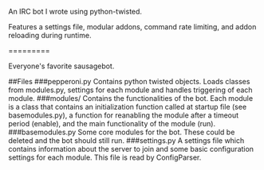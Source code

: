 An IRC bot I wrote using python-twisted.

Features a settings file, modular addons, command rate limiting, and addon reloading during runtime.

=========

Everyone's favorite sausagebot.

##Files
###pepperoni.py
Contains python twisted objects.  Loads classes from modules.py, settings for each module and handles triggering of each module.
###modules/
Contains the functionalities of the bot.  Each module is a class that contains an initialization function called at startup file (see basemodules.py), a function for reanabling the module after a timeout period (enable), and the main functionality of the module (run).
###basemodules.py
Some core modules for the bot.  These could be deleted and the bot should still run.
###settings.py
A settings file which contains information about the server to join and some basic configuration settings for each module.  This file is read by ConfigParser.
